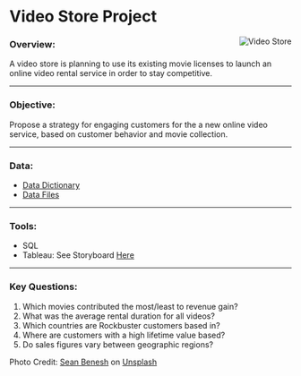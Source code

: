 # Video Store Project

<img align="right" src="https://user-images.githubusercontent.com/98825216/157320837-5dd59ff2-8a2c-4b3d-94ee-a43d1cebbdb1.jpg" alt="Video Store">

### Overview:
A video store is planning to use its existing movie licenses to launch an online video rental service in order to stay competitive. 
___

### Objective:
Propose a strategy for engaging customers for the a new online video service, based on customer behavior and movie collection.
______

### Data:
* [Data Dictionary](http://caitlinhaugen.com/wp-content/uploads/2022/03/Rockbuster-Data-Dictionary-Haugen.pdf) 
* [Data Files](https://github.com/chaugen2/VideoStoreProject-SQL/tree/main/Data%20File%20-%20Rockbuster%20Video%20Store)
_____

### Tools:
* SQL
* Tableau: See Storyboard [Here](https://public.tableau.com/app/profile/caitlin.haugen/viz/RockbusterStealthPresentation/RockbusterVideo?publish=yes)
______________

### Key Questions:
1. Which movies contributed the most/least to revenue gain? 
2. What was the average rental duration for all videos? 
3. Which countries are Rockbuster customers based in? 
4. Where are customers with a high lifetime value based? 
5. Do sales figures vary between geographic regions? 

Photo Credit: <a href="https://unsplash.com/@seanbenesh?utm_source=unsplash&utm_medium=referral&utm_content=creditCopyText">Sean Benesh</a> on <a href="https://unsplash.com/s/photos/video-store?utm_source=unsplash&utm_medium=referral&utm_content=creditCopyText">Unsplash</a>
  
